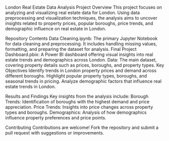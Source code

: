 London Real Estate Data Analysis
Project Overview
This project focuses on analyzing and visualizing real estate data for London. Using data preprocessing and visualization techniques, the analysis aims to uncover insights related to property prices, popular boroughs, price trends, and demographic influence on real estate in London.

Repository Contents
Data Cleaning.ipynb: The primary Jupyter Notebook for data cleaning and preprocessing. It includes handling missing values, formatting, and preparing the dataset for analysis. Final Project Dashboard.pbix: A Power BI dashboard offering visual insights into real estate trends and demographics across London. Data: The main dataset, covering property details such as prices, boroughs, and property types. Key Objectives Identify trends in London property prices and demand across different boroughs. Highlight popular property types, boroughs, and seasonal trends in pricing. Analyze demographic factors that influence real estate trends in London.

Results and Findings
Key insights from the analysis include:
Borough Trends: Identification of boroughs with the highest demand and price appreciation. Price Trends: Insights into price changes across property types and boroughs. Demographics: Analysis of how demographics influence property preferences and price points.

Contributing
Contributions are welcome! Fork the repository and submit a pull request with suggestions or improvements.
